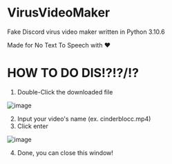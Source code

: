 # VirusVideoMaker
Fake Discord virus video maker written in Python 3.10.6

Made for No Text To Speech with ♥️

# HOW TO DO DIS!?!?/!?
1. Double-Click the downloaded file

![image](https://cdn.upload.systems/uploads/vU9kgSzD.png)

2. Input your video's name (ex. cinderblocc.mp4)
3. Click enter

![image](https://user-images.githubusercontent.com/98595166/188280751-fb133e42-732c-4f58-b30b-93fc0d32b16a.png)

4. Done, you can close this window!

